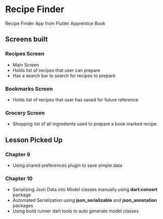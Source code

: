 # Recipe Finder

Recipe Finder App from Flutter Apprentice Book

## Screens built
### Recipes Screen 
- Main Screen 
- Holds list of recipes that user can prepare
- Has a search bar to search for recipes to prepare
### Bookmarks Screen
- Holds list of recipes that user has saved for future reference
### Grocery Screen
- Shopping list of all ingredients used to prepare a book marked recipe.

## Lesson Picked Up
### Chapter 9
- Using shared preferences plugin to save simple data

### Chapter 10
- Serializing Json Data into Model classes manually using **dart:convert** package
- Automated Serialization using **json_serializable** and **json_annotation** packages
- Using build runner dart tools to auto generate model classes
